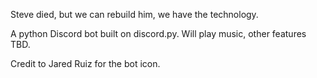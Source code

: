 Steve died, but we can rebuild him, we have the technology.

A python Discord bot built on discord.py. Will play music, other features TBD.

Credit to Jared Ruiz for the bot icon.
